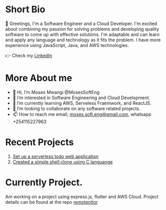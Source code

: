 # Short Bio
👋 Greetings, I'm a Software Engineer and a Cloud Developer. I'm excited about combining my passion for solving problems and developing quality software to come up with effective solutions. I'm adaptable and can learn and apply any language and technology as it fits the problem. I have more experience using JavaScript, Java, and AWS technologies.

:point_right: Check my [LinkedIn](https://www.linkedin.com/in/mosessofteng/)

# More About me
- 👋 Hi, I’m Moses Mwangi @MosesSoftEng
- 👀 I’m interested in Software Engineering and Cloud Development.
- 🌱 I’m currently learning AWS, Serveless Fraemwork, and ReactJS.
- 💞️ I’m looking to collaborate on any software related projects.
- 📫 How to reach me email, moses.soft.eng@gmail.com, whatsapp +254115227963


# Recent Projects
1. [Set up a serverless todo web application](https://github.com/MosesSoftEng/udacity-cloud-developer-c4-serverless-todo)
2. [Created a simple shell clone using C languange](https://github.com/Ficharagu/simple_shell)

<!---
MosesSoftEng/MosesSoftEng is a ✨ special ✨ repository because its `README.md` (this file) appears on your GitHub profile.
You can click the Preview link to take a look at your changes.
--->

# Currently Project.
Am working on a project using express.js, flutter and AWS Cloud.
Project details can be found at the repo [
remotenitor
](https://github.com/MosesSoftEng/remotenitor)
